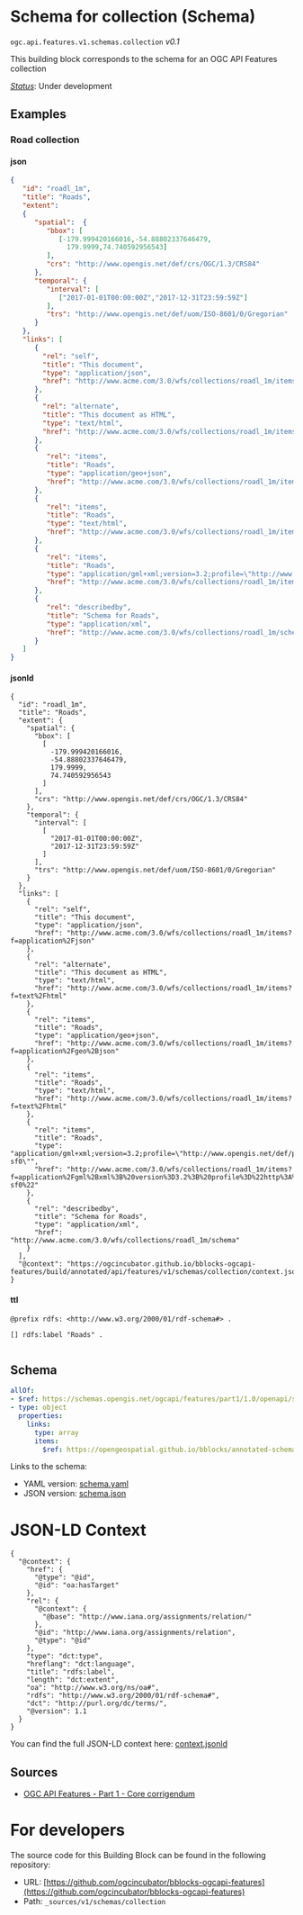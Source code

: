 
# Schema for collection (Schema)

`ogc.api.features.v1.schemas.collection` *v0.1*

This building block corresponds to the schema for an OGC API Features collection

[*Status*](http://www.opengis.net/def/status): Under development

## Examples

### Road collection
#### json
```json
{
   "id": "roadl_1m",
   "title": "Roads",
   "extent":
   {
      "spatial":  {
         "bbox": [
            [-179.999420166016,-54.88802337646479,
              179.9999,74.740592956543]
         ],
         "crs": "http://www.opengis.net/def/crs/OGC/1.3/CRS84"
      },
      "temporal": {
         "interval": [
            ["2017-01-01T00:00:00Z","2017-12-31T23:59:59Z"]
         ],
         "trs": "http://www.opengis.net/def/uom/ISO-8601/0/Gregorian"
      }
   },
   "links": [
      {
        "rel": "self",
        "title": "This document",
        "type": "application/json",
        "href": "http://www.acme.com/3.0/wfs/collections/roadl_1m/items?f=application%2Fjson"
      },
      {
        "rel": "alternate",
        "title": "This document as HTML",
        "type": "text/html",
        "href": "http://www.acme.com/3.0/wfs/collections/roadl_1m/items?f=text%2Fhtml"
      },
      {
         "rel": "items",
         "title": "Roads",
         "type": "application/geo+json",
         "href": "http://www.acme.com/3.0/wfs/collections/roadl_1m/items?f=application%2Fgeo%2Bjson"
      },
      {
         "rel": "items",
         "title": "Roads",
         "type": "text/html",
         "href": "http://www.acme.com/3.0/wfs/collections/roadl_1m/items?f=text%2Fhtml"
      },
      {
         "rel": "items",
         "title": "Roads",
         "type": "application/gml+xml;version=3.2;profile=\"http://www.opengis.net/def/profile/ogc/2.0/gml-sf0\"",
         "href": "http://www.acme.com/3.0/wfs/collections/roadl_1m/items?f=application%2Fgml%2Bxml%3B%20version%3D3.2%3B%20profile%3D%22http%3A%2F%2Fwww.opengis.net%2Fdef%2Fprofile%2Fogc%2F2.0%2Fgml-sf0%22"
      },
      {
         "rel": "describedby",
         "title": "Schema for Roads",
         "type": "application/xml",
         "href": "http://www.acme.com/3.0/wfs/collections/roadl_1m/schema"
      }
   ]
}
```

#### jsonld
```jsonld
{
  "id": "roadl_1m",
  "title": "Roads",
  "extent": {
    "spatial": {
      "bbox": [
        [
          -179.999420166016,
          -54.88802337646479,
          179.9999,
          74.740592956543
        ]
      ],
      "crs": "http://www.opengis.net/def/crs/OGC/1.3/CRS84"
    },
    "temporal": {
      "interval": [
        [
          "2017-01-01T00:00:00Z",
          "2017-12-31T23:59:59Z"
        ]
      ],
      "trs": "http://www.opengis.net/def/uom/ISO-8601/0/Gregorian"
    }
  },
  "links": [
    {
      "rel": "self",
      "title": "This document",
      "type": "application/json",
      "href": "http://www.acme.com/3.0/wfs/collections/roadl_1m/items?f=application%2Fjson"
    },
    {
      "rel": "alternate",
      "title": "This document as HTML",
      "type": "text/html",
      "href": "http://www.acme.com/3.0/wfs/collections/roadl_1m/items?f=text%2Fhtml"
    },
    {
      "rel": "items",
      "title": "Roads",
      "type": "application/geo+json",
      "href": "http://www.acme.com/3.0/wfs/collections/roadl_1m/items?f=application%2Fgeo%2Bjson"
    },
    {
      "rel": "items",
      "title": "Roads",
      "type": "text/html",
      "href": "http://www.acme.com/3.0/wfs/collections/roadl_1m/items?f=text%2Fhtml"
    },
    {
      "rel": "items",
      "title": "Roads",
      "type": "application/gml+xml;version=3.2;profile=\"http://www.opengis.net/def/profile/ogc/2.0/gml-sf0\"",
      "href": "http://www.acme.com/3.0/wfs/collections/roadl_1m/items?f=application%2Fgml%2Bxml%3B%20version%3D3.2%3B%20profile%3D%22http%3A%2F%2Fwww.opengis.net%2Fdef%2Fprofile%2Fogc%2F2.0%2Fgml-sf0%22"
    },
    {
      "rel": "describedby",
      "title": "Schema for Roads",
      "type": "application/xml",
      "href": "http://www.acme.com/3.0/wfs/collections/roadl_1m/schema"
    }
  ],
  "@context": "https://ogcincubator.github.io/bblocks-ogcapi-features/build/annotated/api/features/v1/schemas/collection/context.jsonld"
}
```

#### ttl
```ttl
@prefix rdfs: <http://www.w3.org/2000/01/rdf-schema#> .

[] rdfs:label "Roads" .


```

## Schema

```yaml
allOf:
- $ref: https://schemas.opengis.net/ogcapi/features/part1/1.0/openapi/schemas/collection.yaml
- type: object
  properties:
    links:
      type: array
      items:
        $ref: https://opengeospatial.github.io/bblocks/annotated-schemas/ogc-utils/json-link/schema.yaml

```

Links to the schema:

* YAML version: [schema.yaml](https://ogcincubator.github.io/bblocks-ogcapi-features/build/annotated/api/features/v1/schemas/collection/schema.json)
* JSON version: [schema.json](https://ogcincubator.github.io/bblocks-ogcapi-features/build/annotated/api/features/v1/schemas/collection/schema.yaml)


# JSON-LD Context

```jsonld
{
  "@context": {
    "href": {
      "@type": "@id",
      "@id": "oa:hasTarget"
    },
    "rel": {
      "@context": {
        "@base": "http://www.iana.org/assignments/relation/"
      },
      "@id": "http://www.iana.org/assignments/relation",
      "@type": "@id"
    },
    "type": "dct:type",
    "hreflang": "dct:language",
    "title": "rdfs:label",
    "length": "dct:extent",
    "oa": "http://www.w3.org/ns/oa#",
    "rdfs": "http://www.w3.org/2000/01/rdf-schema#",
    "dct": "http://purl.org/dc/terms/",
    "@version": 1.1
  }
}
```

You can find the full JSON-LD context here:
[context.jsonld](https://ogcincubator.github.io/bblocks-ogcapi-features/build/annotated/api/features/v1/schemas/collection/context.jsonld)

## Sources

* [OGC API Features - Part 1 - Core corrigendum](https://docs.ogc.org/is/17-069r4/17-069r4.html)

# For developers

The source code for this Building Block can be found in the following repository:

* URL: [https://github.com/ogcincubator/bblocks-ogcapi-features](https://github.com/ogcincubator/bblocks-ogcapi-features)
* Path: `_sources/v1/schemas/collection`

